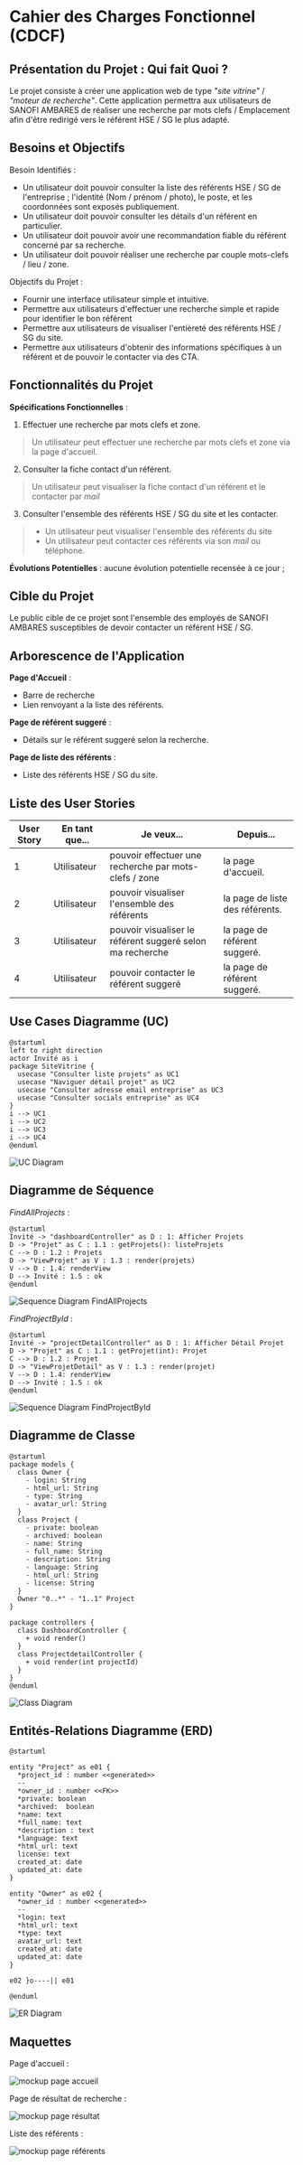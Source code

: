 # Cahier des Charges Fonctionnel (CDCF)

## Présentation du Projet : Qui fait Quoi ?

Le projet consiste à créer une application web de type _"site vitrine"_ / _"moteur de recherche"_. Cette application permettra aux utilisateurs de SANOFI AMBARES de réaliser une recherche par mots clefs / Emplacement afin d'être redirigé vers le référent HSE / SG le plus adapté.

## Besoins et Objectifs

Besoin Identifiés :

-   Un utilisateur doit pouvoir consulter la liste des référents HSE / SG de l'entreprise ; l'identité (Nom / prénom / photo), le poste, et les coordonnées sont exposés publiquement.
-   Un utilisateur doit pouvoir consulter les détails d'un référent en particulier.
-   Un utilisateur doit pouvoir avoir une recommandation fiable du référent concerné par sa recherche.
-   Un utilisateur doit pouvoir réaliser une recherche par couple mots-clefs / lieu / zone.

Objectifs du Projet :

-   Fournir une interface utilisateur simple et intuitive.
-   Permettre aux utilisateurs d'effectuer une recherche simple et rapide pour identifier le bon référent
-   Permettre aux utilisateurs de visualiser l'entièreté des référents HSE / SG du site.
-   Permettre aux utilisateurs d'obtenir des informations spécifiques à un référent et de pouvoir le contacter via des CTA.

## Fonctionnalités du Projet

**Spécifications Fonctionnelles** :

1. Effectuer une recherche par mots clefs et zone.

> Un utilisateur peut effectuer une recherche par mots clefs et zone via la page d'accueil.

2. Consulter la fiche contact d'un référent.

> Un utilisateur peut visualiser la fiche contact d'un référent et le contacter par _mail_

3. Consulter l'ensemble des référents HSE / SG du site et les contacter.

> -   Un utilisateur peut visualiser l'ensemble des référents du site
> -   Un utilisateur peut contacter ces référents via son _mail_ ou téléphone.

**Évolutions Potentielles** : aucune évolution potentielle recensée à ce jour ;

## Cible du Projet

Le public cible de ce projet sont l'ensemble des employés de SANOFI AMBARES susceptibles de devoir contacter un référent HSE / SG.

## Arborescence de l'Application

**Page d'Accueil** :

-   Barre de recherche
-   Lien renvoyant a la liste des référents.

**Page de référent suggeré** :

-   Détails sur le référent suggeré selon la recherche.

**Page de liste des référents** :

-   Liste des référents HSE / SG du site.

## Liste des User Stories

| User Story | En tant que... | Je veux...                                                | Depuis...                       |
| ---------- | -------------- | --------------------------------------------------------- | ------------------------------- |
| 1          | Utilisateur    | pouvoir effectuer une recherche par mots-clefs / zone     | la page d'accueil.              |
| 2          | Utilisateur    | pouvoir visualiser l'ensemble des référents               | la page de liste des référents. |
| 3          | Utilisateur    | pouvoir visualiser le référent suggeré selon ma recherche | la page de référent suggeré.    |
| 4          | Utilisateur    | pouvoir contacter le référent suggeré                     | la page de référent suggeré.    |

## Use Cases Diagramme (UC)

```plantuml
@startuml
left to right direction
actor Invité as i
package SiteVitrine {
  usecase "Consulter liste projets" as UC1
  usecase "Naviguer détail projet" as UC2
  usecase "Consulter adresse email entreprise" as UC3
  usecase "Consulter socials entreprise" as UC4
}
i --> UC1
i --> UC2
i --> UC3
i --> UC4
@enduml
```

![UC Diagram](./plantuml_out/plant_UC_1.png)

## Diagramme de Séquence

_FindAllProjects_ :

```plantuml
@startuml
Invité -> "dashboardController" as D : 1: Afficher Projets
D -> "Projet" as C : 1.1 : getProjets(): listeProjets
C --> D : 1.2 : Projets
D -> "ViewProjet" as V : 1.3 : render(projets)
V --> D : 1.4: renderView
D --> Invité : 1.5 : ok
@enduml
```

![Sequence Diagram FindAllProjects](./plantuml_out/plant_Seq_1.png)

_FindProjectById_ :

```plantuml
@startuml
Invité -> "projectDetailController" as D : 1: Afficher Détail Projet
D -> "Projet" as C : 1.1 : getProjet(int): Projet
C --> D : 1.2 : Projet
D -> "ViewProjetDetail" as V : 1.3 : render(projet)
V --> D : 1.4: renderView
D --> Invité : 1.5 : ok
@enduml
```

![Sequence Diagram FindProjectById](./plantuml_out/plant_Seq_2.png)

## Diagramme de Classe

```plantuml
@startuml
package models {
  class Owner {
    - login: String
    - html_url: String
    - type: String
    - avatar_url: String
  }
  class Project {
    - private: boolean
    - archived: boolean
    - name: String
    - full_name: String
    - description: String
    - language: String
    - html_url: String
    - license: String
  }
  Owner "0..*" - "1..1" Project
}

package controllers {
  class DashboardController {
    + void render()
  }
  class ProjectdetailController {
    + void render(int projectId)
  }
}
@enduml
```

![Class Diagram](./plantuml_out/plant_C_1.png)

## Entités-Relations Diagramme (ERD)

```plantuml
@startuml

entity "Project" as e01 {
  *project_id : number <<generated>>
  --
  *owner_id : number <<FK>>
  *private: boolean
  *archived:  boolean
  *name: text
  *full_name: text
  *description : text
  *language: text
  *html_url: text
  license: text
  created_at: date
  updated_at: date
}

entity "Owner" as e02 {
  *owner_id : number <<generated>>
  --
  *login: text
  *html_url: text
  *type: text
  avatar_url: text
  created_at: date
  updated_at: date
}

e02 }o----|| e01

@enduml
```

![ER Diagram](./plantuml_out/plant_ER_1.png)


## Maquettes

Page d'accueil :

![mockup page accueil](./concept/mockups/home.png)

Page de résultat de recherche :

![mockup page résultat](./concept/mockups/result.png)

Liste des référents :

![mockup page référents](./concept/mockups/referents.png)
